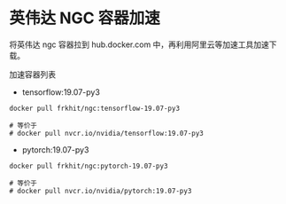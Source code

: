 # 英伟达 NGC 容器加速

将英伟达 ngc 容器拉到 hub.docker.com 中，再利用阿里云等加速工具加速下载。

加速容器列表

- tensorflow:19.07-py3

```
docker pull frkhit/ngc:tensorflow-19.07-py3

# 等价于
# docker pull nvcr.io/nvidia/tensorflow:19.07-py3
```

- pytorch:19.07-py3

```
docker pull frkhit/ngc:pytorch-19.07-py3

# 等价于
# docker pull nvcr.io/nvidia/pytorch:19.07-py3
```

